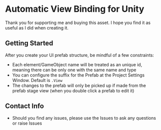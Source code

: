 # Automatic View Binding for Unity

Thank you for supporting me and buying this asset. I hope you find it as useful as I did when creating it.

## Getting Started

After you create your UI prefab structure, be mindful of a few constraints:

- Each element/GameObject name will be treated as an unique id, meaning there can be only one with the same name and type
- You can configure the suffix for the Prefab at the Project Settings Window. Default is `.View`
- The changes to the prefab will only be picked up if made from the prefab stage view (when you double click a prefab to edit it)

## Contact Info

- Should you find any issues, please use the Issues to ask any questions or raise Issues
